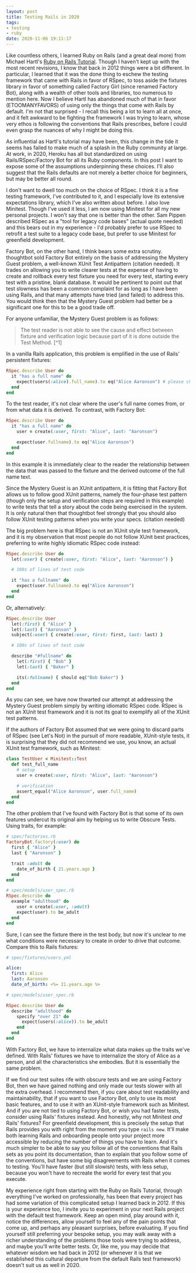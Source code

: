 ```yaml
---
layout: post
title: Testing Rails in 2020
tags:
- testing
- ruby
date: 2020-11-06 19:11:17
---
```


Like countless others, I learned Ruby on Rails (and a great deal more) from Michael Hartl's [Ruby on Rails Tutorial][]. Though I haven't kept up with the most recent revisions, I know that back in 2012 things were a bit different. In particular, I learned that it was the done thing to eschew the testing framework that came with Rails in favor of RSpec, to toss aside the fixtures library in favor of something called Factory Girl (since renamed Factory Bot), along with a wealth of other tools and libraries, too numerous to mention here. Now I believe Hartl has abandoned much of that in favor (ETOOMANYFAVORS) of using only the things that come with Rails by default. I'm not that surprised - I recall this being a lot to learn all at once, and it felt awkward to be fighting the framework I was trying to learn, whose very ethos is following the conventions that Rails prescribes, before I could even grasp the nuances of why I might be doing this.

As influential as Hartl's tutorial may have been, this change in the tide it seems has failed to make much of a splash in the Ruby community at large. At work, in 2020, Heroku has all but standardized on using Rails/RSpec/Factory Bot for all its Ruby components. In this post I want to expose some of the assumptions underpinning these choices. I'll also suggest that the Rails defaults are not merely a better choice for beginners, but may be better all round.

I don't want to dwell too much on the choice of RSpec. I think it is a fine testing framework, I've contributed to it, and I especially love its extensive expectations library, which I've also written about before. I also love Minitest. Though I've used it less, I am now using Minitest for all my new personal projects. I won't say that one is better than the other. Sam Pippen described RSpec as a "tool for legacy code bases" (actual quote needed) and this bears out in my experience - I'd probably prefer to use RSpec to retrofit a test suite to a legacy code base, but prefer to use Minitest for greenfield development.

Factory Bot, on the other hand, I think bears some extra scrutiny. thoughtbot sold Factory Bot entirely on the basis of addressing the Mystery Guest problem, a well-known XUnit Test Antipattern (citation needed). It trades on allowing you to write clearer tests at the expense of having to create and rollback every test fixture you need for every test, starting every test with a pristine, blank database. It would be pertinent to point out that test slowness has been a common complaint for as long as I have been using Rails, and that many attempts have tried (and failed) to address this. You would think then that the Mystery Guest problem had better be a significant one for this to be a good trade off.

For anyone unfamiliar, the Mystery Guest problem is as follows:

> The test reader is not able to see the cause and effect between fixture and verification logic because part of it is done outside the Test Method. [^1]

In a vanilla Rails application, this problem is emplified in the use of Rails' persistent fixtures:

```ruby
RSpec.describe User do
  it "has a full name" do
    expect(users(:alice).full_name).to eq("Alice Aaronson") # please change this
  end
end
```

To the test reader, it's not clear where the user's full name comes from, or from what data it is derived. To contrast, with Factory Bot:

```ruby
RSpec.describe User do
  it "has a full name" do
    user = create(:user, first: "Alice", last: "Aaronson")

    expect(user.fullname).to eq("Alice Aaronson")
  end
end
```

In this example it is immediately clear to the reader the relationship between the data that was passed to the fixture and the derived outcome of the full name text.

Since the Mystery Guest is an XUnit antipattern, it is fitting that Factory Bot allows us to follow good XUnit patterns, namely the four-phase test pattern (though only the setup and verification steps are required in this example) to write tests that tell a story about the code being exercised in the system. It is only natural then that thoughtbot feel strongly that you should also follow XUnit testing patterns when you write your specs. (citation needed)

The big problem here is that RSpec is not an XUnit style test framework, and it is my observation that most people do not follow XUnit best practices, preferring to write highly idiomatic RSpec code instead:

```ruby
RSpec.describe User do
  let(:user) { create(:user, first: "Alice", last: "Aaronson") }

  # 100s of lines of test code

  it "has a fullname" do
    expect(user.fullname).to eq("Alice Aaronson")
  end
end
```

Or, alternatively:

```ruby
RSpec.describe User
  let(:first) { "Alice" }
  let(:last) { "Aaronson" }
  subject(:user) { create(:user, first: first, last: last) }

  # 100s of lines of test code

  describe "#fullname" do
    let(:first) { "Bob" }
    let(:last) { "Baker" }

    its(:fullname) { should eq("Bob Baker") }
  end
end
```

As you can see, we have now thwarted our attempt at addressing the Mystery Guest problem simply by writing idiomatic RSpec code. RSpec is not an XUnit test framework and it is not its goal to exemplify all of the XUnit test patterns.

If the authors of Factory Bot assumed that we were going to discard parts of RSpec (see Let's Not) in the pursuit of more readable, XUnit-style tests, it is surprising that they did not recommend we use, you know, an actual XUnit test framework, such as Minitest:

```ruby
class TestUser < Minitest::Test
  def test_full_name
    # setup
    user = create(:user, first: "Alice", last: "Aaronson")

    # verification
    assert_equal("Alice Aaronson", user.full_name)
  end
end
```

The other problem that I've found with Factory Bot is that some of its own features undercut its original aim by helping us to write Obscure Tests. Using traits, for example:

```ruby
# spec/factories.rb
FactoryBot.factory(:user) do
  first { "Alice" }
  last { "Aaronson" }

  trait :adult do
    date_of_birth { 21.years.ago }
  end
end

# spec/models/user_spec.rb
RSpec.describe do
  example "adulthood" do
    user = create(:user, :adult)
    expect(user).to be_adult
  end
end
```

Sure, I can see the fixture there in the test body, but now it's unclear to me what conditions were necessary to create in order to drive that outcome. Compare this to Rails fixtures:

```yaml
# spec/fixtures/users.yml

alice:
  first: Alice
  last: Aaronson
  date_of_birth: <%= 21.years.ago %>
```

```ruby
# spec/models/user_spec.rb

RSpec.describe User do
  describe "adulthood" do
    specify "over 21" do
      expect(users(:alice)).to be_adult
    end
  end
end
```

With Factory Bot, we have to internalize what data makes up the traits we've defined. With Rails' fixtures we have to internalize the story of Alice as a person, and all the characteristics she embodies. But it is essentially the same problem.

If we find our test suites rife with obscure tests and we are using Factory Bot, then we have gained nothing and only made our tests slower with all the extra overhead. I recommend then, if you care about test readability and maintainability, that if you want to use Factory Bot, only to use its most basic features, and to use it with an XUnit-style framework such as Minitest. And if you are not tied to using Factory Bot, or wish you had faster tests, consider using Rails' fixtures instead. And honestly, why not Minitest *and* Rails' fixtures? For greenfield development, this is precisely the setup that Rails provides you with right from the moment you type `rails new`. It'll make both learning Rails and onboarding people onto your project more accessible by reducing the number of things you have to learn. And it's much simpler to be able to say you follow all of the conventions that Rails sets as you point its documentation, than to explain that you follow some of the conventions, but have some big disagreements with Rails when it comes to testing. You'll have faster (but still slowish) tests, with less setup, because you won't have to recreate the world for every test that you execute.

My experience right from starting with the Ruby on Rails Tutorial, through everything I've worked on professionally, has been that every project has had some variation of this complicated setup I learned back in 2012. If this is your experience too, I invite you to experiment in your next Rails project with the default test framework. Keep an open mind, play around with it, notice the differences, allow yourself to feel any of the pain points that come up, and perhaps any pleasant surprises, before evaluating. If you find yourself still preferring your bespoke setup, you may walk away with a richer understanding of the problems those tools were trying to address, and maybe you'll write better tests. Or, like me, you may decide that whatever wisdom we had back in 2012 (or whenever it is that we established this cultural departure from the default Rails test framework) doesn't suit us as well in 2020.

[Ruby on Rails Tutorial]: https://www.railstutorial.org/
[Mystery Guest]: http://xunitpatterns.com/Obscure%20Test.html#Mystery%20Guest
